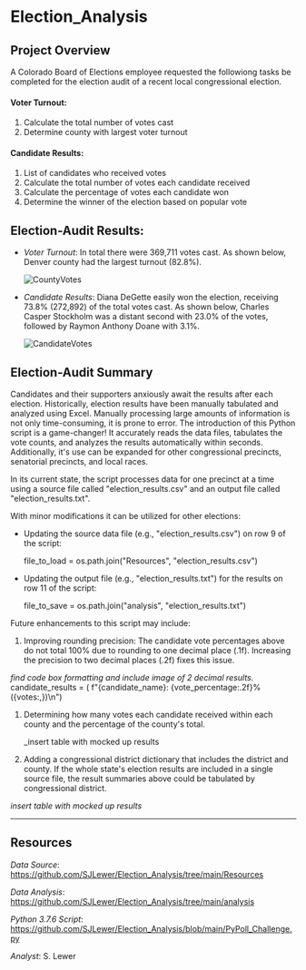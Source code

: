 # Election_Analysis

## Project Overview
A Colorado Board of Elections employee requested the followiong tasks be completed for the election audit of a recent local congressional election.

 #### Voter Turnout:
 1. Calculate the total number of votes cast
 1. Determine county with largest voter turnout

 #### Candidate Results:
 1. List of candidates who received votes
 1. Calculate the total number of votes each candidate received
 1. Calculate the percentage of votes each candidate won
 1. Determine the winner of the election based on popular vote

## Election-Audit Results:
* _Voter Turnout_: In total there were 369,711 votes cast.  As shown below, Denver county had the largest turnout (82.8%).

     ![CountyVotes](https://user-images.githubusercontent.com/90986041/135736602-081c9211-3954-467a-beaf-124104c9a9bc.png)

* _Candidate Results_: Diana DeGette easily won the election, receiving 73.8% (272,892) of the total votes cast.  As shown below, Charles Casper Stockholm was a distant second with 23.0% of the votes, followed by Raymon Anthony Doane with 3.1%.  
 
     ![CandidateVotes](https://user-images.githubusercontent.com/90986041/135736572-b93c699f-6947-4382-abec-2686ac56fa91.png)

## Election-Audit Summary
Candidates and their supporters anxiously await the results after each election.  Historically, election results have been manually tabulated and analyzed using Excel.  Manually processing large amounts of information is not only time-consuming, it is prone to error.  The introduction of this Python script is a game-changer! It accurately reads the data files, tabulates the vote counts, and analyzes the results automatically within seconds.  Additionally, it's use can be expanded for other congressional precincts, senatorial precincts, and local races. 

In its current state, the script processes data for one precinct at a time using a source file called "election_results.csv" and an output file called "election_results.txt".  

With minor modifications it can be utilized for other elections: 

* Updating the source data file (e.g., "election_results.csv") on row 9 of the script:
 
   file_to_load = os.path.join("Resources", "election_results.csv")
     
* Updating the output file (e.g., "election_results.txt") for the results on row 11 of the script:

     file_to_save = os.path.join("analysis", "election_results.txt")

Future enhancements to this script may include: 

1. Improving rounding precision:  The candidate vote percentages above do not total 100% due to rounding to one decimal place (.1f). Increasing the precision to two decimal places (.2f) fixes this issue.

_find code box formatting and include image of 2 decimal results._
    candidate_results = (
                f"{candidate_name}: {vote_percentage:.2f}% ({votes:,})\n")
                
1. Determining how many votes each candidate received within each county and the percentage of the county's total.

   _insert table with mocked up results
   
1. Adding a congressional district dictionary that includes the district and county.  If the whole state's election results are included in a single source file, the result summaries above could be tabulated by congressional district.

_insert table with mocked up results_

___
## Resources
_Data Source_: https://github.com/SJLewer/Election_Analysis/tree/main/Resources

_Data Analysis_: https://github.com/SJLewer/Election_Analysis/tree/main/analysis

_Python 3.7.6 Script_: https://github.com/SJLewer/Election_Analysis/blob/main/PyPoll_Challenge.py

_Analyst_: S. Lewer
